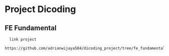 # Project Dicoding

## FE Fundamental
```
  link project
  https://github.com/adrianwijaya584/dicoding_project/tree/fe_fundamental
```